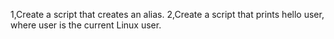 1,Create a script that creates an alias.
2,Create a script that prints hello user, where user is the current Linux user.
